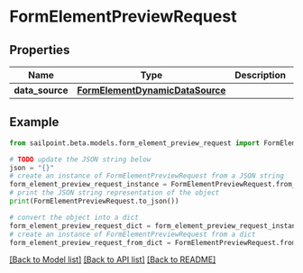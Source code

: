 # FormElementPreviewRequest


## Properties

Name | Type | Description | Notes
------------ | ------------- | ------------- | -------------
**data_source** | [**FormElementDynamicDataSource**](FormElementDynamicDataSource.md) |  | [optional] 

## Example

```python
from sailpoint.beta.models.form_element_preview_request import FormElementPreviewRequest

# TODO update the JSON string below
json = "{}"
# create an instance of FormElementPreviewRequest from a JSON string
form_element_preview_request_instance = FormElementPreviewRequest.from_json(json)
# print the JSON string representation of the object
print(FormElementPreviewRequest.to_json())

# convert the object into a dict
form_element_preview_request_dict = form_element_preview_request_instance.to_dict()
# create an instance of FormElementPreviewRequest from a dict
form_element_preview_request_from_dict = FormElementPreviewRequest.from_dict(form_element_preview_request_dict)
```
[[Back to Model list]](../README.md#documentation-for-models) [[Back to API list]](../README.md#documentation-for-api-endpoints) [[Back to README]](../README.md)


